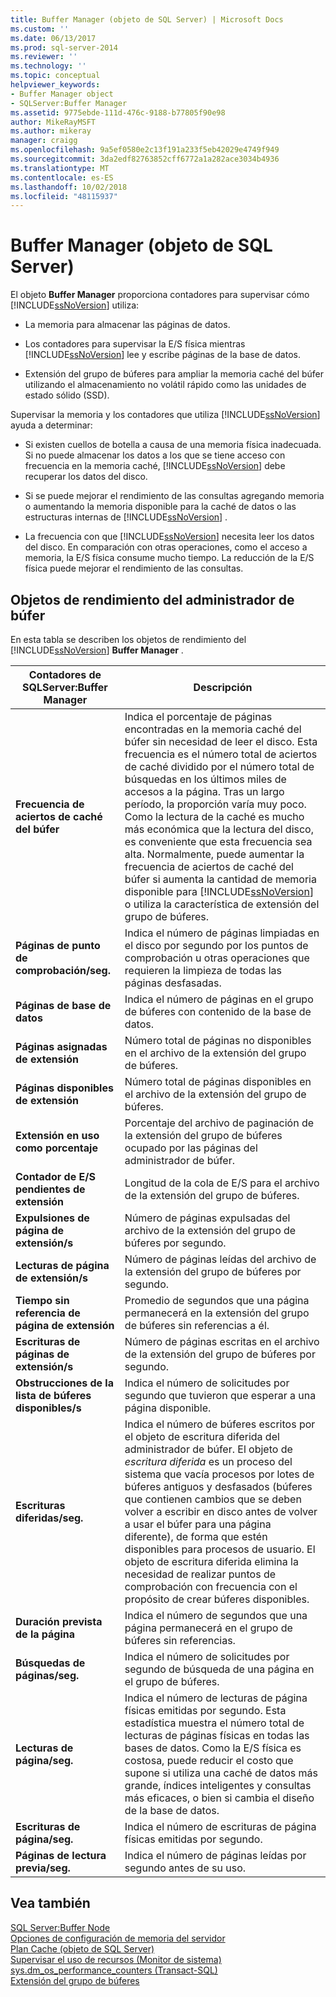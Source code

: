 ```yaml
---
title: Buffer Manager (objeto de SQL Server) | Microsoft Docs
ms.custom: ''
ms.date: 06/13/2017
ms.prod: sql-server-2014
ms.reviewer: ''
ms.technology: ''
ms.topic: conceptual
helpviewer_keywords:
- Buffer Manager object
- SQLServer:Buffer Manager
ms.assetid: 9775ebde-111d-476c-9188-b77805f90e98
author: MikeRayMSFT
ms.author: mikeray
manager: craigg
ms.openlocfilehash: 9a5ef0580e2c13f191a233f5eb42029e4749f949
ms.sourcegitcommit: 3da2edf82763852cff6772a1a282ace3034b4936
ms.translationtype: MT
ms.contentlocale: es-ES
ms.lasthandoff: 10/02/2018
ms.locfileid: "48115937"
---
```

# <a name="sql-server-buffer-manager-object"></a>Buffer Manager (objeto de SQL Server)
  El objeto **Buffer Manager** proporciona contadores para supervisar cómo [!INCLUDE[ssNoVersion](../../includes/ssnoversion-md.md)] utiliza:  
  
-   La memoria para almacenar las páginas de datos.  
  
-   Los contadores para supervisar la E/S física mientras [!INCLUDE[ssNoVersion](../../includes/ssnoversion-md.md)] lee y escribe páginas de la base de datos.  
  
-   Extensión del grupo de búferes para ampliar la memoria caché del búfer utilizando el almacenamiento no volátil rápido como las unidades de estado sólido (SSD).  
  
 Supervisar la memoria y los contadores que utiliza [!INCLUDE[ssNoVersion](../../includes/ssnoversion-md.md)] ayuda a determinar:  
  
-   Si existen cuellos de botella a causa de una memoria física inadecuada. Si no puede almacenar los datos a los que se tiene acceso con frecuencia en la memoria caché, [!INCLUDE[ssNoVersion](../../includes/ssnoversion-md.md)] debe recuperar los datos del disco.  
  
-   Si se puede mejorar el rendimiento de las consultas agregando memoria o aumentando la memoria disponible para la caché de datos o las estructuras internas de [!INCLUDE[ssNoVersion](../../includes/ssnoversion-md.md)] .  
  
-   La frecuencia con que [!INCLUDE[ssNoVersion](../../includes/ssnoversion-md.md)] necesita leer los datos del disco. En comparación con otras operaciones, como el acceso a memoria, la E/S física consume mucho tiempo. La reducción de la E/S física puede mejorar el rendimiento de las consultas.  
  
## <a name="buffer-manager-performance-objects"></a>Objetos de rendimiento del administrador de búfer  
 En esta tabla se describen los objetos de rendimiento del [!INCLUDE[ssNoVersion](../../includes/ssnoversion-md.md)] **Buffer Manager** .  
  
|Contadores de SQLServer:Buffer Manager|Descripción|  
|----------------------------------------|-----------------|  
|**Frecuencia de aciertos de caché del búfer**|Indica el porcentaje de páginas encontradas en la memoria caché del búfer sin necesidad de leer el disco. Esta frecuencia es el número total de aciertos de caché dividido por el número total de búsquedas en los últimos miles de accesos a la página. Tras un largo período, la proporción varía muy poco. Como la lectura de la caché es mucho más económica que la lectura del disco, es conveniente que esta frecuencia sea alta. Normalmente, puede aumentar la frecuencia de aciertos de caché del búfer si aumenta la cantidad de memoria disponible para [!INCLUDE[ssNoVersion](../../includes/ssnoversion-md.md)] o utiliza la característica de extensión del grupo de búferes.|  
|**Páginas de punto de comprobación/seg.**|Indica el número de páginas limpiadas en el disco por segundo por los puntos de comprobación u otras operaciones que requieren la limpieza de todas las páginas desfasadas.|  
|**Páginas de base de datos**|Indica el número de páginas en el grupo de búferes con contenido de la base de datos.|  
|**Páginas asignadas de extensión**|Número total de páginas no disponibles en el archivo de la extensión del grupo de búferes.|  
|**Páginas disponibles de extensión**|Número total de páginas disponibles en el archivo de la extensión del grupo de búferes.|  
|**Extensión en uso como porcentaje**|Porcentaje del archivo de paginación de la extensión del grupo de búferes ocupado por las páginas del administrador de búfer.|  
|**Contador de E/S pendientes de extensión**|Longitud de la cola de E/S para el archivo de la extensión del grupo de búferes.|  
|**Expulsiones de página de extensión/s**|Número de páginas expulsadas del archivo de la extensión del grupo de búferes por segundo.|  
|**Lecturas de página de extensión/s**|Número de páginas leídas del archivo de la extensión del grupo de búferes por segundo.|  
|**Tiempo sin referencia de página de extensión**|Promedio de segundos que una página permanecerá en la extensión del grupo de búferes sin referencias a él.|  
|**Escrituras de páginas de extensión/s**|Número de páginas escritas en el archivo de la extensión del grupo de búferes por segundo.|  
|**Obstrucciones de la lista de búferes disponibles/s**|Indica el número de solicitudes por segundo que tuvieron que esperar a una página disponible.|  
|**Escrituras diferidas/seg.**|Indica el número de búferes escritos por el objeto de escritura diferida del administrador de búfer. El objeto de *escritura diferida* es un proceso del sistema que vacía procesos por lotes de búferes antiguos y desfasados (búferes que contienen cambios que se deben volver a escribir en disco antes de volver a usar el búfer para una página diferente), de forma que estén disponibles para procesos de usuario. El objeto de escritura diferida elimina la necesidad de realizar puntos de comprobación con frecuencia con el propósito de crear búferes disponibles.|  
|**Duración prevista de la página**|Indica el número de segundos que una página permanecerá en el grupo de búferes sin referencias.|  
|**Búsquedas de páginas/seg.**|Indica el número de solicitudes por segundo de búsqueda de una página en el grupo de búferes.|  
|**Lecturas de página/seg.**|Indica el número de lecturas de página físicas emitidas por segundo. Esta estadística muestra el número total de lecturas de páginas físicas en todas las bases de datos. Como la E/S física es costosa, puede reducir el costo que supone si utiliza una caché de datos más grande, índices inteligentes y consultas más eficaces, o bien si cambia el diseño de la base de datos.|  
|**Escrituras de página/seg.**|Indica el número de escrituras de página físicas emitidas por segundo.|  
|**Páginas de lectura previa/seg.**|Indica el número de páginas leídas por segundo antes de su uso.|  
  
## <a name="see-also"></a>Vea también  
 [SQL Server:Buffer Node](sql-server-buffer-node.md)   
 [Opciones de configuración de memoria del servidor](../../database-engine/configure-windows/server-memory-server-configuration-options.md)   
 [Plan Cache (objeto de SQL Server)](sql-server-plan-cache-object.md)   
 [Supervisar el uso de recursos &#40;Monitor de sistema&#41;](monitor-resource-usage-system-monitor.md)   
 [sys.dm_os_performance_counters &#40;Transact-SQL&#41;](/sql/relational-databases/system-dynamic-management-views/sys-dm-os-performance-counters-transact-sql)   
 [Extensión del grupo de búferes](../../database-engine/configure-windows/buffer-pool-extension.md)  
  
  
